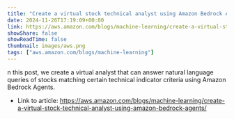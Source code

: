```yaml
---
title: "Create a virtual stock technical analyst using Amazon Bedrock Agents"
date: 2024-11-26T17:19:09+00:00
link: https://aws.amazon.com/blogs/machine-learning/create-a-virtual-stock-technical-analyst-using-amazon-bedrock-agents/
showShare: false
showReadTime: false
thumbnail: images/aws.png
tags: ["aws.amazon.com/blogs/machine-learning"]
---
```

n this post, we create a virtual analyst that can answer natural language queries of stocks matching certain technical indicator criteria using Amazon Bedrock Agents.

- Link to article: https://aws.amazon.com/blogs/machine-learning/create-a-virtual-stock-technical-analyst-using-amazon-bedrock-agents/